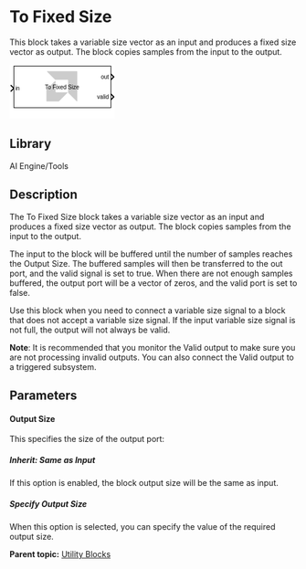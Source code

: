# To Fixed Size

This block takes a variable size vector as an input and produces a fixed
size vector as output. The block copies samples from the input to the
output.

  
![](./Images/block.png)  

## Library

AI Engine/Tools

## Description

The To Fixed Size block takes a variable size vector as an input and
produces a fixed size vector as output. The block copies samples from
the input to the output.

The input to the block will be buffered until the number of samples
reaches the Output Size. The buffered samples will then be transferred
to the out port, and the valid signal is set to true. When there are not
enough samples buffered, the output port will be a vector of zeros, and
the valid port is set to false.

Use this block when you need to connect a variable size signal to a
block that does not accept a variable size signal. If the input variable
size signal is not full, the output will not always be valid.

**Note**: It is recommended that you monitor the Valid output to make sure
you are not processing invalid outputs. You can also connect the Valid
output to a triggered subsystem.

## Parameters

#### Output Size  
This specifies the size of the output port:

##### Inherit: Same as Input  
If this option is enabled, the block output size will be the same as
input.

##### Specify Output Size  
When this option is selected, you can specify the value of the required
output size.

**Parent topic:** [Utility Blocks](yjr1649167359223.html)
